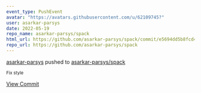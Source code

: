 ```yaml
---
event_type: PushEvent
avatar: "https://avatars.githubusercontent.com/u/62109745?"
user: asarkar-parsys
date: 2022-05-19
repo_name: asarkar-parsys/spack
html_url: https://github.com/asarkar-parsys/spack/commit/e5694dd5b8fcd47dec191088126cd837bbb37938
repo_url: https://github.com/asarkar-parsys/spack
---
```


<a href='https://github.com/asarkar-parsys' target='_blank'>asarkar-parsys</a> pushed to <a href='https://github.com/asarkar-parsys/spack' target='_blank'>asarkar-parsys/spack</a>

<small>Fix style</small>

<a href='https://github.com/asarkar-parsys/spack/commit/e5694dd5b8fcd47dec191088126cd837bbb37938' target='_blank'>View Commit</a>